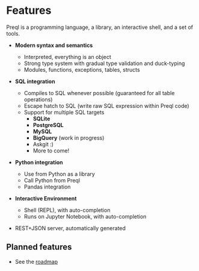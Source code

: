# Features

Preql is a programming language, a library, an interactive shell, and a set of tools.

- **Modern syntax and semantics**
    - Interpreted, everything is an object
    - Strong type system with gradual type validation and duck-typing
    - Modules, functions, exceptions, tables, structs
- **SQL integration**
    - Compiles to SQL whenever possible (guaranteed for all table operations)
    - Escape hatch to SQL (write raw SQL expression within Preql code)
    - Support for multiple SQL targets
        - **SQLite**
        - **PostgreSQL**
        - **MySQL**
        - **BigQuery** (work in progress)
        - Askgit :)
        - More to come!

- **Python integration**
    - Use from Python as a library
    - Call Python from Preql
    - Pandas integration

- **Interactive Environment**
    - Shell (REPL), with auto-completion
    - Runs on Jupyter Notebook, with auto-completion

- REST+JSON server, automatically generated


## Planned features

- See the [roadmap](roadmap.md)